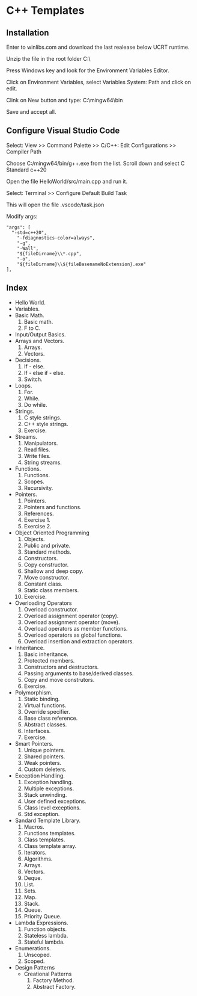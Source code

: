 # C++ Templates

## Installation

Enter to winlibs.com and download the last realease below UCRT runtime.

Unzip the file in the root folder C:\

Press Windows key and look for the Environment Variables Editor.

Click on Environment Variables, select Variables System: Path and click on edit.

Clink on New button and type: C:\mingw64\bin

Save and accept all.

## Configure Visual Studio Code

Select: View >> Command Palette >> C/C++: Edit Configurations >> Compiler Path

Choose C:/mingw64/bin/g++.exe from the list. Scroll down and select C Standard c++20

Open the file HelloWorld/src/main.cpp and run it.

Select: Terminal >> Configure Default Build Task

This will open the file .vscode/task.json

Modify args:

```
"args": [
  "-std=c++20",
	"-fdiagnostics-color=always",
	"-g",
	"-Wall",
	"${fileDirname}\\*.cpp",
	"-o",
	"${fileDirname}\\${fileBasenameNoExtension}.exe"
],
```

## Index

  + Hello World.
  + Variables.
  + Basic Math.
    1. Basic math.
    2. F to C.
  + Input/Output Basics.
  + Arrays and Vectors.
    1. Arrays.
    2. Vectors.
  + Decisions.
    1. If - else.
    2. If - else if - else.
    3. Switch.
  + Loops.
    1. For.
    2. While.
    3. Do while.
  + Strings.
    1. C style strings.
    2. C++ style strings.
    3. Exercise.
  + Streams.
    1. Manipulators.
    2. Read files.
    3. Write files.
    4. String streams.
  + Functions.
    1. Functions.
    2. Scopes.
    3. Recursivity.
  + Pointers.
    1. Pointers.
    2. Pointers and functions.
    3. References.
    4. Exercise 1.
    5. Exercise 2.
  + Object Oriented Programming
    1. Objects.
    2. Public and private.
    3. Standard methods.
    4. Constructors.
    5. Copy constructor.
    6. Shallow and deep copy.
    7. Move constructor.
    8. Constant class.
    9. Static class members.
    10. Exercise.
  + Overloading Operators
    1. Overload constructor.
    2. Overload assignment operator (copy).
    3. Overload assignment operator (move).
    4. Overload operators as member functions.
    5. Overload operators as global functions.
    6. Overload insertion and extraction operators.
  + Inheritance.
    1. Basic inheritance.
    2. Protected members.
    3. Constructors and destructors.
    4. Passing arguments to base/derived classes.
    5. Copy and move construtors.
    6. Exercise.
  + Polymorphism.
    1. Static binding.
    2. Virtual functions.
    3. Override specifier.
    4. Base class reference.
    5. Abstract classes.
    6. Interfaces.
    7. Exercise.
  + Smart Pointers.
    1. Unique pointers.
    2. Shared pointers.
    3. Weak pointers.
    4. Custom deleters.
  + Exception Handling.
    1. Exception handling.
    2. Multiple exceptions.
    3. Stack unwinding.
    4. User defined exceptions.
    5. Class level exceptions.
    6. Std exception.
  + Sandard Template Library.
    1. Macros.
    2. Functions templates.
    3. Class templates.
    4. Class template array.
    5. Iterators.
    6. Algorithms.
    7. Arrays.
    8. Vectors.
    9. Deque.
    10. List.
    11. Sets.
    12. Map.
    13. Stack.
    14. Queue.
    15. Priority Queue.
  + Lambda Expressions.
    1. Function objects.
    2. Stateless lambda.
    3. Stateful lambda.
  + Enumerations.
    1. Unscoped.
    2. Scoped.
  + Design Patterns
    + Creational Patterns
      1. Factory Method.
      2. Abstract Factory.